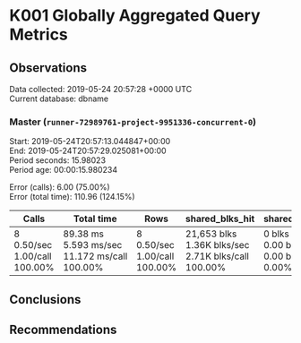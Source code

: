 # K001 Globally Aggregated Query Metrics

## Observations ##
Data collected: 2019-05-24 20:57:28 +0000 UTC  
Current database: dbname  



### Master (`runner-72989761-project-9951336-concurrent-0`) ###
Start: 2019-05-24T20:57:13.044847+00:00  
End: 2019-05-24T20:57:29.025081+00:00  
Period seconds: 15.98023  
Period age: 00:00:15.980234  

Error (calls): 6.00 (75.00%)  
Error (total time): 110.96 (124.15%)

| Calls | Total&nbsp;time | Rows | shared_blks_hit | shared_blks_read | shared_blks_dirtied | shared_blks_written | blk_read_time | blk_write_time | kcache_reads | kcache_writes | kcache_user_time_ms | kcache_system_time |
|-------|------------|------|-----------------|------------------|---------------------|---------------------|---------------|----------------|--------------|---------------|---------------------|--------------------|
|8<br/>0.50/sec<br/>1.00/call<br/>100.00% |89.38&nbsp;ms<br/>5.593&nbsp;ms/sec<br/>11.172&nbsp;ms/call<br/>100.00% |8<br/>0.50/sec<br/>1.00/call<br/>100.00% |21,653&nbsp;blks<br/>1.36K&nbsp;blks/sec<br/>2.71K&nbsp;blks/call<br/>100.00% |0&nbsp;blks<br/>0.00&nbsp;blks/sec<br/>0.00&nbsp;blks/call<br/>0.00% |0&nbsp;blks<br/>0.00&nbsp;blks/sec<br/>0.00&nbsp;blks/call<br/>0.00% |0&nbsp;blks<br/>0.00&nbsp;blks/sec<br/>0.00&nbsp;blks/call<br/>0.00% |0.00&nbsp;ms<br/>0.000&nbsp;ms/sec<br/>0.000&nbsp;ms/call<br/>0.00% |0.00&nbsp;ms<br/>0.000&nbsp;ms/sec<br/>0.000&nbsp;ms/call<br/>0.00% |0.00&nbsp;bytes<br/>0.00&nbsp;bytes/sec<br/>0.00&nbsp;bytes/call<br/>0.00% |0.00&nbsp;bytes<br/>0.00&nbsp;bytes/sec<br/>0.00&nbsp;bytes/call<br/>0.00% |0.00&nbsp;ms<br/>0.000&nbsp;ms/sec<br/>0.000&nbsp;ms/call<br/>0.00% |0.00&nbsp;ms<br/>0.000&nbsp;ms/sec<br/>0.000&nbsp;ms/call<br/>0.00%|





## Conclusions ##


## Recommendations ##

